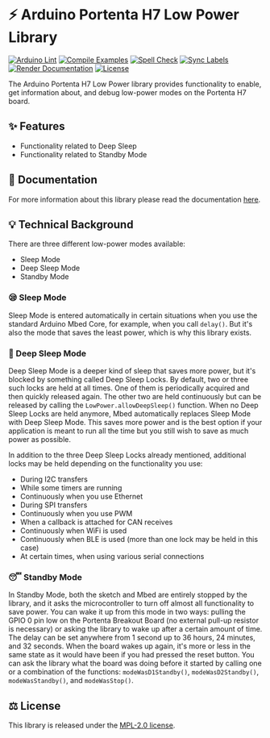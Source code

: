 # ⚡️ Arduino Portenta H7 Low Power Library
[![Arduino Lint](https://github.com/arduino-libraries/Arduino_LowPowerPortentaH7/actions/workflows/arduino-lint.yml/badge.svg)](https://github.com/arduino-libraries/Arduino_LowPowerPortentaH7/actions/workflows/arduino-lint.yml) [![Compile Examples](https://github.com/arduino-libraries/Arduino_LowPowerPortentaH7/actions/workflows/compile-examples.yml/badge.svg)](https://github.com/arduino-libraries/Arduino_LowPowerPortentaH7/actions/workflows/compile-examples.yml) [![Spell Check](https://github.com/arduino-libraries/Arduino_LowPowerPortentaH7/actions/workflows/spell-check.yml/badge.svg)](https://github.com/arduino-libraries/Arduino_LowPowerPortentaH7/actions/workflows/spell-check.yml) [![Sync Labels](https://github.com/arduino-libraries/Arduino_LowPowerPortentaH7/actions/workflows/sync-labels.yml/badge.svg)](https://github.com/arduino-libraries/Arduino_LowPowerPortentaH7/actions/workflows/sync-labels.yml) [![Render Documentation](https://github.com/arduino-libraries/Arduino_LowPowerPortentaH7/actions/workflows/render-documentation.yml/badge.svg)](https://github.com/arduino-libraries/Arduino_LowPowerPortentaH7/actions/workflows/render-documentation.yml)
[![License](https://img.shields.io/badge/License-MPL_2.0-blue)](http://mozilla.org/MPL/2.0/)

The Arduino Portenta H7 Low Power library provides functionality to enable, get information about, and debug low-power modes on the Portenta H7 board.

## ✨ Features

- Functionality related to Deep Sleep
- Functionality related to Standby Mode

## 📖 Documentation

For more information about this library please read the documentation [here](./docs).

## 💡 Technical Background

There are three different low-power modes available:

- Sleep Mode
- Deep Sleep Mode
- Standby Mode

### 😪 Sleep Mode

Sleep Mode is entered automatically in certain situations when you use the standard Arduino Mbed Core, for example, when you call `delay()`. But it's also the mode that saves the least power, which is why this library exists. 

### 🥱 Deep Sleep Mode

Deep Sleep Mode is a deeper kind of sleep that saves more power, but it's blocked by something called Deep Sleep Locks. By default, two or three such locks are held at all times. One of them is periodically acquired and then quickly released again. The other two are held continuously but can be released by calling the `LowPower.allowDeepSleep()` function. When no Deep Sleep Locks are held anymore, Mbed automatically replaces Sleep Mode with Deep Sleep Mode. This saves more power and is the best option if your application is meant to run all the time but you still wish to save as much power as possible.

In addition to the three Deep Sleep Locks already mentioned, additional locks may be held depending on the functionality you use:

- During I2C transfers
- While some timers are running
- Continuously when you use Ethernet
- During SPI transfers
- Continuously when you use PWM
- When a callback is attached for CAN receives
- Continuously when WiFi is used
- Continuously when BLE is used (more than one lock may be held in this case)
- At certain times, when using various serial connections

### 😴 Standby Mode

In Standby Mode, both the sketch and Mbed are entirely stopped by the library, and it asks the microcontroller to turn off almost all functionality to save power. You can wake it up from this mode in two ways: pulling the GPIO 0 pin low on the Portenta Breakout Board (no external pull-up resistor is necessary) or asking the library to wake up after a certain amount of time. The delay can be set anywhere from 1 second up to 36 hours, 24 minutes, and 32 seconds. When the board wakes up again, it's more or less in the same state as it would have been if you had pressed the reset button. You can ask the library what the board was doing before it started by calling one or a combination of the functions: `modeWasD1Standby()`, `modeWasD2Standby()`, `modeWasStandby()`, and `modeWasStop()`.

## ⚖️ License

This library is released under the [MPL-2.0 license](http://mozilla.org/MPL/2.0/).
